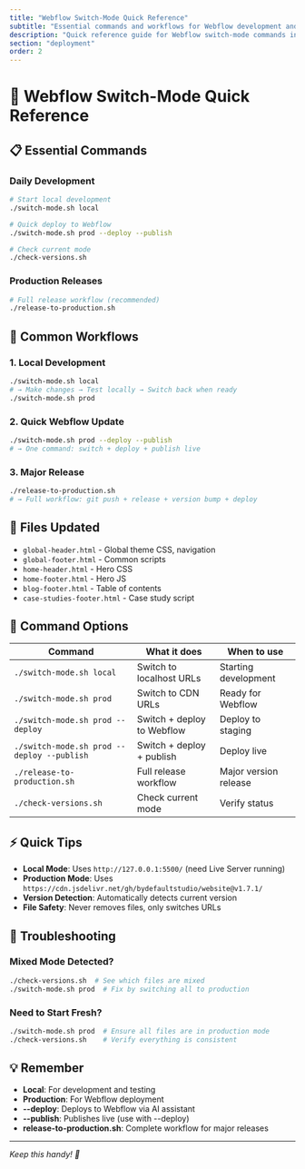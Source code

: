 ```yaml
---
title: "Webflow Switch-Mode Quick Reference"
subtitle: "Essential commands and workflows for Webflow development and deployment"
description: "Quick reference guide for Webflow switch-mode commands including local development, staging deployment, and production workflows for the ByDefault website."
section: "deployment"
order: 2
---
```


# 🚀 Webflow Switch-Mode Quick Reference

## 📋 Essential Commands

### **Daily Development**
```bash
# Start local development
./switch-mode.sh local

# Quick deploy to Webflow
./switch-mode.sh prod --deploy --publish

# Check current mode
./check-versions.sh
```

### **Production Releases**
```bash
# Full release workflow (recommended)
./release-to-production.sh
```

## 🎯 Common Workflows

### **1. Local Development**
```bash
./switch-mode.sh local
# → Make changes → Test locally → Switch back when ready
./switch-mode.sh prod
```

### **2. Quick Webflow Update**
```bash
./switch-mode.sh prod --deploy --publish
# → One command: switch + deploy + publish live
```

### **3. Major Release**
```bash
./release-to-production.sh
# → Full workflow: git push + release + version bump + deploy
```

## 📁 Files Updated
- `global-header.html` - Global theme CSS, navigation
- `global-footer.html` - Common scripts
- `home-header.html` - Hero CSS
- `home-footer.html` - Hero JS
- `blog-footer.html` - Table of contents
- `case-studies-footer.html` - Case study script

## 🔧 Command Options

| Command | What it does | When to use |
|---------|--------------|-------------|
| `./switch-mode.sh local` | Switch to localhost URLs | Starting development |
| `./switch-mode.sh prod` | Switch to CDN URLs | Ready for Webflow |
| `./switch-mode.sh prod --deploy` | Switch + deploy to Webflow | Deploy to staging |
| `./switch-mode.sh prod --deploy --publish` | Switch + deploy + publish | Deploy live |
| `./release-to-production.sh` | Full release workflow | Major version release |
| `./check-versions.sh` | Check current mode | Verify status |

## ⚡ Quick Tips

- **Local Mode**: Uses `http://127.0.0.1:5500/` (need Live Server running)
- **Production Mode**: Uses `https://cdn.jsdelivr.net/gh/bydefaultstudio/website@v1.7.1/`
- **Version Detection**: Automatically detects current version
- **File Safety**: Never removes files, only switches URLs

## 🚨 Troubleshooting

### Mixed Mode Detected?
```bash
./check-versions.sh  # See which files are mixed
./switch-mode.sh prod  # Fix by switching all to production
```

### Need to Start Fresh?
```bash
./switch-mode.sh prod  # Ensure all files are in production mode
./check-versions.sh    # Verify everything is consistent
```

## 💡 Remember

- **Local**: For development and testing
- **Production**: For Webflow deployment
- **--deploy**: Deploys to Webflow via AI assistant
- **--publish**: Publishes live (use with --deploy)
- **release-to-production.sh**: Complete workflow for major releases

---
*Keep this handy! 📌*
